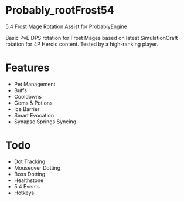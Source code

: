 Probably_rootFrost54
====================

5.4 Frost Mage Rotation Assist for ProbablyEngine

Basic PvE DPS rotation for Frost Mages based on latest
SimulationCraft rotation for 4P Heroic content.  Tested
by a high-ranking player.

Features
====================

- Pet Management
- Buffs
- Cooldowns
- Gems & Potions
- Ice Barrier
- Smart Evocation
- Synapse Springs Syncing

Todo
====================
- Dot Tracking
- Mouseover Dotting
- Boss Dotting
- Healthstone
- 5.4 Events
- Hotkeys
